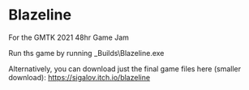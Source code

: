 # Blazeline
For the GMTK 2021 48hr Game Jam

Run ths game by running _Builds\Blazeline.exe

Alternatively, you can download just the final game files here (smaller download):
https://sigalov.itch.io/blazeline
